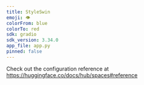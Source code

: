 ```yaml
---
title: StyleSwin
emoji: 👁
colorFrom: blue
colorTo: red
sdk: gradio
sdk_version: 3.34.0
app_file: app.py
pinned: false
---
```


Check out the configuration reference at https://huggingface.co/docs/hub/spaces#reference
